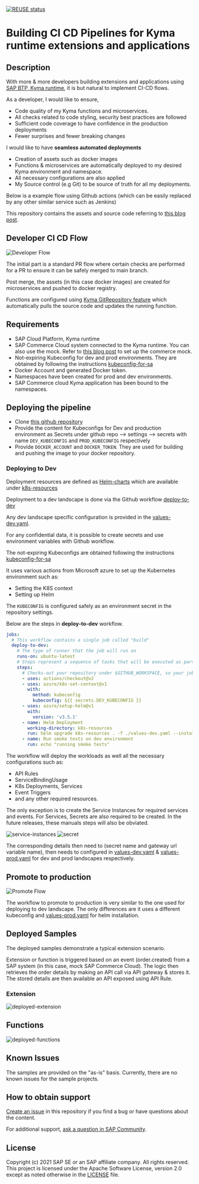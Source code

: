 [![REUSE status](https://api.reuse.software/badge/github.com/SAP-samples/btp-kyma-runtime-ci-cd)](https://api.reuse.software/info/github.com/SAP-samples/btp-kyma-runtime-ci-cd)

# Building CI CD Pipelines for Kyma runtime extensions and applications

## Description

With more & more developers building extensions and applications using [SAP BTP, Kyma runtime](https://blogs.sap.com/2020/05/12/get-a-fully-managed-runtime-based-on-kyma-and-kubernetes/), it is but natural to implement CI-CD flows.

As a developer, I would like to ensure,

- Code quality of my Kyma functions and microservices.
- All checks related to code styling, security best practices are followed
- Sufficient code coverage to have confidence in the production deployments
- Fewer surprises and fewer breaking changes

I would like to have **seamless automated deployments**

- Creation of assets such as docker images
- Functions & microservices are automatically deployed to my desired Kyma environment and namespace.
- All necessary configurations are also applied
- My Source control (e.g Git) to be source of truth for all my deployments.

Below is a example flow using Github actions (which can be easily replaced by any other similar service such as Jenkins)

This repository contains the assets and source code referring to [this blog post](https://blogs.sap.com/2021/02/12/building-ci-cd-pipelines-for-kyma-runtime-extensions-and-applications/).

## Developer CI CD Flow

![Developer Flow](assets/developer-flow.svg)

The initial part is a standard PR flow where certain checks are performed for a PR to ensure it can be safely merged to main branch.

Post merge, the assets (in this case docker images) are created for microservices and pushed to docker registry.

Functions are configured using [Kyma GitRepository feature](https://kyma-project.io/docs/components/serverless/#tutorials-create-a-function-from-git-repository-sources) which automatically pulls the source code and updates the running function.

## Requirements

- SAP Cloud Platform, Kyma runtime
- SAP Commerce Cloud system connected to the Kyma runtime. You can also use the mock. Refer to [this blog post](https://blogs.sap.com/2020/06/17/sap-cloud-platform-extension-factory-kyma-runtime-mock-applications/) to set up the commerce mock.
- Not-expiring Kubeconfig for dev and prod environments. They are obtained by following the instructions [kubeconfig-for-sa](https://github.com/kyma-incubator/examples/tree/master/kubeconfig-for-sa)
- Docker Account and generated Docker token.
- Namespaces have been created for prod and dev environments.
- SAP Commerce cloud Kyma application has been bound to the namespaces.

## Deploying the pipeline

- Clone [this github repository](https://github.com/SAP-samples/btp-kyma-runtime-ci-cd)
- Provide the content for Kubeconfigs for Dev and production environment as Secrets under github repo --> settings --> secrets with name `DEV_KUBECONFIG` and `PROD_KUBECONFIG` respectively
- Provide `DOCKER_ACCOUNT` and `DOCKER_TOKEN`. They are used for building and pushing the image to your docker repository.

### Deploying to Dev

Deployment resources are defined as [Helm-charts](https://helm.sh/) which are available under [k8s-resources](./k8s-resources/README.md)

Deployment to a dev landscape is done via the Github workflow [deploy-to-dev](.github/workflows/deploy-to-dev.yml)

Any dev landscape specific configuration is provided in the [values-dev.yaml](k8s-resources/values-dev.yaml).

For any confidential data, it is possible to create secrets and use environment variables with Github workflow.

The not-expiring Kubeconfigs are obtained following the instructions [kubeconfig-for-sa](https://github.com/kyma-incubator/examples/tree/master/kubeconfig-for-sa)

It uses various actions from Microsoft azure to set up the Kubernetes environment such as:

- Setting the K8S context
- Setting up Helm

The `KUBECONFIG` is configured safely as an environment secret in the repository settings.

Below are the steps in **deploy-to-dev** workflow.

```yaml
jobs:
  # This workflow contains a single job called "build"
  deploy-to-dev:
    # The type of runner that the job will run on
    runs-on: ubuntu-latest
    # Steps represent a sequence of tasks that will be executed as part of the job
    steps:
      # Checks-out your repository under $GITHUB_WORKSPACE, so your job can access it
      - uses: actions/checkout@v2
      - uses: azure/k8s-set-context@v1
        with:
          method: kubeconfig
          kubeconfig: ${{ secrets.DEV_KUBECONFIG }}
      - uses: azure/setup-helm@v1
        with:
          version: 'v3.5.1'
      - name: Helm Deployment
        working-directory: k8s-resources
        run: helm upgrade k8s-resources . -f ./values-dev.yaml --install
      - name: Run smoke tests on dev environment
        run: echo "running smoke tests"
```

The workflow will deploy the workloads as well all the necessary configurations such as:

- API Rules
- ServiceBindingUsage
- K8s Deployments, Services
- Event Triggers
- and any other required resources.

The only exception is to create the Service Instances for required services and events. For Services, Secrets are also required to be created. In the future releases, these manuals steps will also be obviated.

![service-instances](assets/service-instance.png)
![secret](assets/secret.png)

The corresponding details then need to (secret name and gateway url variable name), then needs to configured in [values-dev.yaml](k8s-resources/values-dev.yaml) & [values-prod.yaml](k8s-resources/values-prod.yaml) for dev and prod landscapes respectively.

## Promote to production

![Promote Flow](assets/promote-flow.svg)

The workflow to promote to production is very similar to the one used for deploying to dev landscape.
The only differences are it uses a different kubeconfig and [values-prod.yaml](k8s-resources/values-prod.yaml) for helm installation.

## Deployed Samples

The deployed samples demonstrate a typical extension scenario.

Extension or function is triggered based on an event (order.created) from a SAP system (in this case, mock SAP Commerce Cloud). The logic then retrieves the order details by making an API call via API gateway & stores it.
The stored details are then available an API exposed using API Rule.

### Extension

![deployed-extension](assets/deployed-extension.svg)

## Functions

![deployed-functions](assets/deployed-functions.svg)

## Known Issues

The samples are provided on the "as-is" basis. Currently, there are no known issues for the sample projects.

## How to obtain support

[Create an issue](https://github.com/SAP-samples/btp-kyma-runtime-ci-cd/issues) in this repository if you find a bug or have questions about the content.

For additional support, [ask a question in SAP Community](https://answers.sap.com/questions/ask.html).

## License

Copyright (c) 2021 SAP SE or an SAP affiliate company. All rights reserved. This project is licensed under the Apache Software License, version 2.0 except as noted otherwise in the [LICENSE](LICENSES/Apache-2.0.txt) file.

